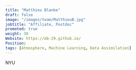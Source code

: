 ```yaml
---
title: "Matthieu Blanke"
draft: false
image: "/images/team/MatthieuB.jpg"
jobtitle: "Affiliate, Postdoc"
promoted: true
weight: 30
Website: https://mb-29.github.io/
Position:
tags: [Atmosphere, Machine Learning, Data Assimilation]
---
```



NYU
